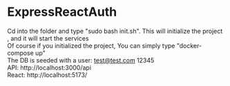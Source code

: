 # ExpressReactAuth
Cd into the folder and type "sudo bash init.sh". This will initialize the project , and it will start the services \
Of course if you initialized the project, You can simply type "docker-compose up" \
The DB is seeded with a user: test@test.com 12345 \
API: http://localhost:3000/api \
React: http://localhost:5173/ 

